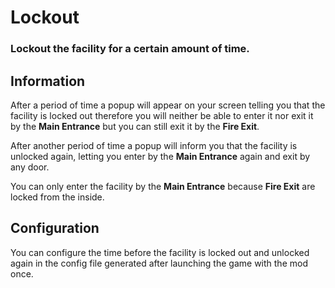 # Lockout

### Lockout the facility for a certain amount of time.

## Information

After a period of time a popup will appear on your screen telling you that the facility is locked out therefore you will neither be able to enter it nor exit it by the **Main Entrance** but you can still exit it by the **Fire Exit**.

After another period of time a popup will inform you that the facility is unlocked again, letting you enter by the **Main Entrance** again and exit by any door.

You can only enter the facility by the **Main Entrance** because **Fire Exit** are locked from the inside.

## Configuration

You can configure the time before the facility is locked out and unlocked again in the config file generated after launching the game with the mod once.